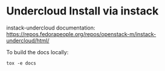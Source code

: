 Undercloud Install via instack
==============================

instack-undercloud documentation:
https://repos.fedorapeople.org/repos/openstack-m/instack-undercloud/html/

To build the docs locally:

    tox -e docs
